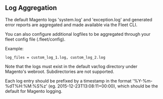 Log Aggregation
---------------

The default Magento logs 'system.log' and 'exception.log' and generated error reports are aggregated and made available via the Fleet CLI.

You can also configure additional logfiles to be aggregated through your fleet config file (.fleet/config).

Example:

```
log_files = custom_log_1.log, custom_log_2.log
```

Note that the logs must exist in the default var/log directory under Magento's webroot. Subdirectories are not supported.

Each log entry should be prefixed by a timestamp in the format '%Y-%m-%dT%H:%M:%S%z' (eg. 2015-12-23T13:08:11+00:00), which should be the default for Magento logging.
